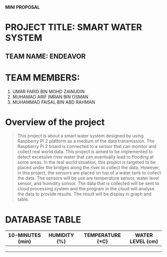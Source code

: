 **MINI PROPOSAL**

# PROJECT TITLE: SMART WATER SYSTEM

## TEAM NAME: ENDEAVOR
# TEAM MEMBERS:
1. UMAR FARID BIN MOHD ZAINUDIN
2. MUHAMAD ARIF IMRAN BIN OSMAN
3. MUHAMMAD FAISAL BIN ABD RAHMAN
#
# Overview of the project
> This project is about a smart water system designed by using Raspberry PI 2 platform as a medium of the data transmission. The Raspberry Pi 2 board is connected to a sensor that can monitor and collect real world data. This project is aimed to be implemented to detect excessive river water that can eventually lead to flooding at some areas. In the real world situation, this project is targeted to be placed under the bridges along the river to collect the data. However, in this project, the sensors are placed on top of a water tank to collect the data. The sensors will be use are temperature sensor, water level sensor, and humidity sonsor. The data that is collected will be sent to cloud processing system and the program in the cloud will analyse the data to provide results. The result will be display in graph and table.
# DATABASE TABLE

| 10-MINUTES (min) | HUMIDITY (%)| TEMPERATURE (*C) | WATER LEVEL (cm)|
|------------|----------|-------------|-------------|
|            |          |             |             |
|            |          |             |             |
|            |          |             |             |

